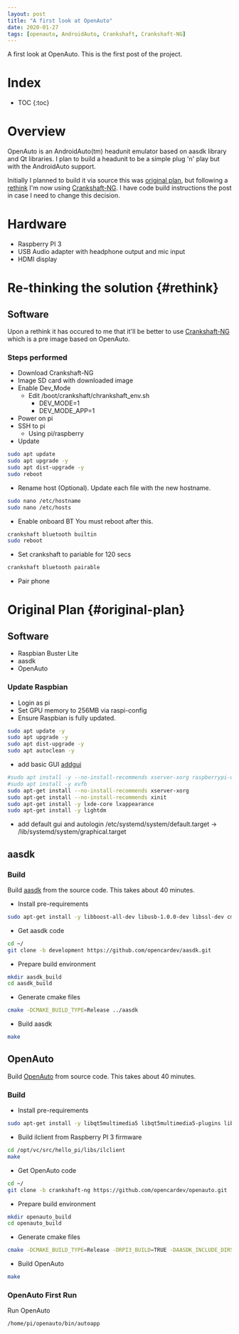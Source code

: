 ```yaml
---
layout: post
title: "A first look at OpenAuto"
date: 2020-01-27
tags: [openauto, AndroidAuto, Crankshaft, Crankshaft-NG]
---
```


A first look at OpenAuto. This is the first post of the project.

# Index

* TOC
{:toc}

# Overview

OpenAuto is an AndroidAuto(tm) headunit emulator based on aasdk library and Qt libraries.
I plan to build a headunit to be a simple plug 'n' play but with the AndroidAuto support.

Initially I planned to build it via source this was [original plan], but following a [rethink] I'm now using [Crankshaft-NG]. I have code build instructions the post in case I need to change this decision.

# Hardware

* Raspberry PI 3
* USB Audio adapter with headphone output and mic input
* HDMI display

# Re-thinking the solution {#rethink}

## Software

Upon a rethink it has occured to me that it'll be better to use [Crankshaft-NG] which is a pre image based on OpenAuto.

### Steps performed

- Download Crankshaft-NG
- Image SD card with downloaded image
- Enable Dev_Mode
    - Edit /boot/crankshaft/chrankshaft_env.sh
      - DEV_MODE=1
      - DEV_MODE_APP=1
- Power on pi
- SSH to pi
  - Using pi/raspberry
- Update
```bash
sudo apt update
sudo apt upgrade -y
sudo apt dist-upgrade -y
sudo reboot
```
- Rename host (Optional). Update each file with the new hostname.
```bash
sudo nano /etc/hostname
sudo nano /etc/hosts
```
- Enable onboard BT
    You must reboot after this.
```bash
crankshaft bluetooth builtin
sudo reboot
```
- Set crankshaft to pariable for 120 secs
```bash
crankshaft bluetooth pairable
```
- Pair phone


# Original Plan {#original-plan}

## Software

* Raspbian Buster Lite
* aasdk
* OpenAuto

### Update Raspbian

- Login as pi
- Set GPU memory to 256MB via raspi-config
- Ensure Raspbian is fully updated.
```bash
sudo apt update -y
sudo apt upgrade -y
sudo apt dist-upgrade -y
sudo apt autoclean -y
```
- add basic GUI [addgui]
```bash
#sudo apt install -y --no-install-recommends xserver-xorg raspberrypi-ui-mods
#sudo apt install -y xvfb
sudo apt-get install --no-install-recommends xserver-xorg
sudo apt-get install --no-install-recommends xinit
sudo apt-get install -y lxde-core lxappearance
sudo apt-get install -y lightdm
```
- add default gui and autologin
/etc/systemd/system/default.target → /lib/systemd/system/graphical.target

## aasdk

### Build

Build [aasdk] from the source code. This takes about 40 minutes.

- Install pre-requirements
```bash
sudo apt-get install -y libboost-all-dev libusb-1.0.0-dev libssl-dev cmake libprotobuf-dev protobuf-c-compiler protobuf-compiler
```
- Get aasdk code
```bash
cd ~/
git clone -b development https://github.com/opencardev/aasdk.git
```
- Prepare build environment
```bash
mkdir aasdk_build
cd aasdk_build
```
- Generate cmake files
```bash
cmake -DCMAKE_BUILD_TYPE=Release ../aasdk
```
- Build aasdk
```bash
make
```

## OpenAuto

Build [OpenAuto] from source code. This takes about 40 minutes.

### Build

- Install pre-requirements
```bash
sudo apt-get install -y libqt5multimedia5 libqt5multimedia5-plugins libqt5multimediawidgets5 qtmultimedia5-dev libqt5bluetooth5 libqt5bluetooth5-bin qtconnectivity5-dev pulseaudio librtaudio-dev librtaudio6
```
- Build ilclient from Raspberry PI 3 firmware
```bash
cd /opt/vc/src/hello_pi/libs/ilclient
make
```
- Get OpenAuto code
```bash
cd ~/
git clone -b crankshaft-ng https://github.com/opencardev/openauto.git
```
- Prepare build environment
```bash
mkdir openauto_build
cd openauto_build
```
- Generate cmake files
```bash
cmake -DCMAKE_BUILD_TYPE=Release -DRPI3_BUILD=TRUE -DAASDK_INCLUDE_DIRS="/home/pi/aasdk/include" -DAASDK_LIBRARIES="/home/pi/aasdk/lib/libaasdk.so" -DAASDK_PROTO_INCLUDE_DIRS="/home/pi/aasdk_build" -DAASDK_PROTO_LIBRARIES="/home/pi/aasdk/lib/libaasdk_proto.so" ../openauto
```
- Build OpenAuto
```bash
make
```

### OpenAuto First Run

Run OpenAuto
```bash
/home/pi/openauto/bin/autoapp
```

<!-- Images -->
[1]: /img/file.jpg "File"

<!-- Links -->
[Blog]: https://matthilton2005.github.io
[aasdk]: https://github.com/opencardev/aasdk
[OpenAuto]: https://github.com/f1xpl/openauto
[OpenAuto2]: https://github.com/opencardev/openauto.git
[Crankshaft-NG]: https://getcrankshaft.com/
[addgui]: https://www.raspberrypi.org/forums/viewtopic.php?t=133691
[original plan]: #original-plan
[rethink]: #rethink